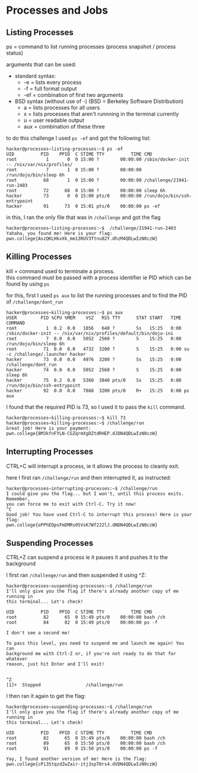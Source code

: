 # Processes and Jobs

## Listing Processes

ps = command to list running processes (process snapshot / process status)    

arguments that can be used:      
* standard syntax:
  * -e = lists every process     
  * -f = full format output
  * -ef = combination of first two arguments
* BSD syntax (without use of -) (BSD = Berkeley Software Distribution)
  * a = lists processes for all users
  * x = lists processes that aren't runnning in the terminal currently
  * u = user readable output
  * aux = combination of these three

to do this challenge I used `ps -ef` and got the following list:
```
hacker@processes~listing-processes:~$ ps -ef
UID          PID    PPID  C STIME TTY          TIME CMD
root           1       0  0 15:00 ?        00:00:00 /sbin/docker-init -- /nix/var/nix/profiles/
root           7       1  0 15:00 ?        00:00:00 /run/dojo/bin/sleep 6h
root          68       1  0 15:00 ?        00:00:00 /challenge/21941-run-2403
root          72      68  0 15:00 ?        00:00:00 sleep 6h
hacker        73       0  0 15:00 pts/0    00:00:00 /run/dojo/bin/ssh-entrypoint
hacker        91      73  0 15:01 pts/0    00:00:00 ps -ef
```
in this, I ran the only file that was in `/challenge` and got the flag
```
hacker@processes~listing-processes:~$  /challenge/21941-run-2403
Yahaha, you found me! Here is your flag:
pwn.college{AszQKLHkxXk_mm13RUV3Ttnu82Y.dhzM4QDLwIzN0czW}
```

## Killing Processes

kill = command used to terminate a process.     
this command must be passed with a process identifier ie PID which can be found by using `ps`

for this, first I used `ps aux` to list the running processes and to find the PID of `/challenge/dont_run`
```
hacker@processes~killing-processes:~$ ps aux
USER         PID %CPU %MEM    VSZ   RSS TTY      STAT START   TIME COMMAND
root           1  0.2  0.0   1056   640 ?        Ss   15:25   0:00 /sbin/docker-init -- /nix/var/nix/profiles/default/bin/dojo-ini
root           7  0.0  0.0   5052  2560 ?        S    15:25   0:00 /run/dojo/bin/sleep 6h
root          71  0.0  0.0   4732  3200 ?        S    15:25   0:00 su -c /challenge/.launcher hacker
hacker        73  0.0  0.0   4976  3200 ?        Ss   15:25   0:00 /challenge/dont_run
hacker        74  0.0  0.0   5052  2560 ?        S    15:25   0:00 sleep 6h
hacker        75  0.2  0.0   5360  3840 pts/0    Ss   15:25   0:00 /run/dojo/bin/ssh-entrypoint
hacker        92  0.0  0.0   7868  3200 pts/0    R+   15:25   0:00 ps aux
```
I found that the required PID is 73, so I used it to pass the `kill` command.
```
hacker@processes~killing-processes:~$ kill 73
hacker@processes~killing-processes:~$ /challenge/run
Great job! Here is your payment:
pwn.college{8M3kfnFYLN-CGZqrmXgDZtdRHEP.dJDN4QDLwIzN0czW}
```

## Interrupting Processes

CTRL+C will interrupt a process, ie it allows the process to cleanly exit.

here I first ran `/challenge/run` and then interrupted it, as instructed:
```
hacker@processes~interrupting-processes:~$ /challenge/run
I could give you the flag... but I won't, until this process exits. Remember,
you can force me to exit with Ctrl-C. Try it now!
^C
Good job! You have used Ctrl-C to interrupt this process! Here is your flag:
pwn.college{oPPhEDpsFmDMRs05VsK7Wf2J2lJ.dNDN4QDLwIzN0czW}
```

## Suspending Processes

CTRL+Z can suspend a process ie it pauses it and pushes it to the background

I first ran `/challenge/run` and then suspended it using ^Z:
```
hacker@processes~suspending-processes:~$ /challenge/run
I'll only give you the flag if there's already another copy of me running in
this terminal... Let's check!

UID          PID    PPID  C STIME TTY          TIME CMD
root          82      65  0 15:49 pts/0    00:00:00 bash /ch
root          84      82  0 15:49 pts/0    00:00:00 ps -f

I don't see a second me!

To pass this level, you need to suspend me and launch me again! You can
background me with Ctrl-Z or, if you're not ready to do that for whatever
reason, just hit Enter and I'll exit!


^Z
[1]+  Stopped                 /challenge/run
```
I then ran it again to get the flag:
```
hacker@processes~suspending-processes:~$ /challenge/run
I'll only give you the flag if there's already another copy of me running in
this terminal... Let's check!

UID          PID    PPID  C STIME TTY          TIME CMD
root          82      65  0 15:49 pts/0    00:00:00 bash /ch
root          89      65  0 15:50 pts/0    00:00:00 bash /ch
root          91      89  0 15:50 pts/0    00:00:00 ps -f

Yay, I found another version of me! Here is the flag:
pwn.college{cPi3StqzdZwZair-itj3spT0rs4.dVDN4QDLwIzN0czW}
```
